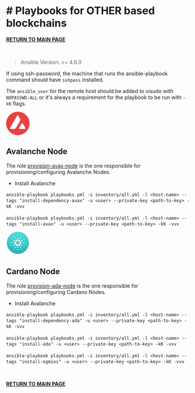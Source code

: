 # # Playbooks for OTHER based blockchains

[**RETURN TO MAIN PAGE**](./README.md)

&nbsp;

> Ansible Version: >= 4.6.0

If using ssh-password, the machine that runs the ansible-playbook command should
have `sshpass` installed.

The `ansible_user` for the remote host should be added to visudo with
`NOPASSWD:ALL` or it's always a requirement for the playbook to be run with
`-kK` flags.

![AVAX](./images/avax@2x.png)
## Avalanche Node

The role [provision-avax-node](./roles/provision-avax-node) is the one
responsible for provisioning/configuring Avalanche Nodes.

- Install Avalanche

```
ansible-playbook playbooks.yml -i inventory/all.yml -l <host-name> --tags "install-dependency-avax" -u <user> --private-key <path-to-key> -kK -vvv

ansible-playbook playbooks.yml -i inventory/all.yml -l <host-name> --tags "install-avax" -u <user> --private-key <path-to-key> -kK -vvv
```

![ADA](./images/ada@2x.png)
## Cardano Node

The role [provision-ada-node](./roles/provision-ada-node) is the one responsible
for provisioning/configuring Cardano Nodes.

- Install Avalanche

```
ansible-playbook playbooks.yml -i inventory/all.yml -l <host-name> --tags "install-dependency-ada" -u <user> --private-key <path-to-key> -kK -vvv

ansible-playbook playbooks.yml -i inventory/all.yml -l <host-name> --tags "install-ada" -u <user> --private-key <path-to-key> -kK -vvv

ansible-playbook playbooks.yml -i inventory/all.yml -l <host-name> --tags "install-ogmios" -u <user> --private-key <path-to-key> -kK -vvv
```

&nbsp;

[**RETURN TO MAIN PAGE**](./README.md)
